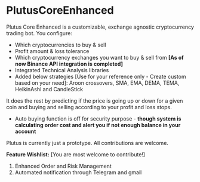 # PlutusCoreEnhanced

Plutus Core Enhanced is a customizable, exchange agnostic cryptocurrency trading bot. You configure:

* Which cryptocurrencies to buy & sell
* Profit amount & loss tolerance
* Which cryptocurrency exchanges you want to buy & sell from **[As of now Binance API integration is completed]**
* Integrated Technical Analysis libraries
* Added below strategies [Use for your reference only - Create custom based on your need]:
Aroon crossovers, SMA, EMA, DEMA, TEMA, HeikinAshi and CandleStick

It does the rest by predicting if the price is going up or down for a given coin and buying and selling according to your profit and loss stops.
* Auto buying function is off for security purpose - **though system is calculating order cost and alert you if not enough balance in your account**

Plutus is currently just a prototype. All contributions are welcome.

**Feature Wishlist:** [You are most welcome to contribute!]
1. Enhanced Order and Risk Management
2. Automated notification through Telegram and gmail





